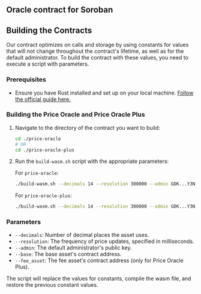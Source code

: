 ## Oracle contract for Soroban


## Building the Contracts

Our contract optimizes on calls and storage by using constants for values that will not change throughout the contract's lifetime, as well as for the default administrator. To build the contract with these values, you need to execute a script with parameters. 

### Prerequisites

- Ensure you have Rust installed and set up on your local machine. [Follow the official guide here.](https://www.rust-lang.org/tools/install)

### Building the Price Oracle and Price Oracle Plus

1. Navigate to the directory of the contract you want to build:

    ```bash
    cd ./price-oracle
    # OR
    cd ./price-oracle-plus
    ```

2. Run the `build-wasm.sh` script with the appropriate parameters:

    For `price-oracle`:

    ```bash
    ./build-wasm.sh --decimals 14 --resolution 300000 --admin GDK...Y3N --base CCG...TY6
    ```

    For `price-oracle-plus`:

    ```bash
    ./build-wasm.sh --decimals 14 --resolution 300000 --admin GDK...Y3N --base CCG...TY6 --fee_asset CCG...TY6
    ```

### Parameters

- `--decimals`: Number of decimal places the asset uses.
- `--resolution`: The frequency of price updates, specified in milliseconds.
- `--admin`: The default administrator's public key.
- `--base`: The base asset's contract address.
- `--fee_asset`: The fee asset's contract address (only for Price Oracle Plus).

The script will replace the values for constants, compile the wasm file, and restore the previous constant values.